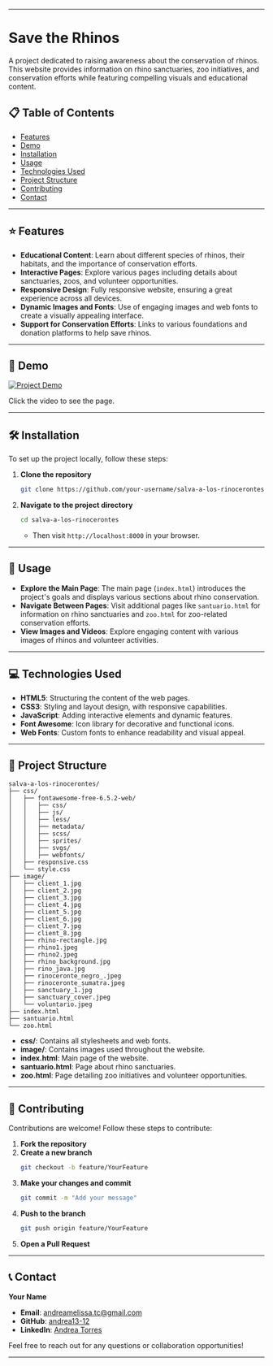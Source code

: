 
---

# Save the Rhinos

A project dedicated to raising awareness about the conservation of rhinos. This website provides information on rhino sanctuaries, zoo initiatives, and conservation efforts while featuring compelling visuals and educational content.

## 📋 Table of Contents

- [Features](#-features "Goto -features")
- [Demo](#-demo "Goto -demo")
- [Installation](#-installation "Goto -installation")
- [Usage](#-usage "Goto -usage")
- [Technologies Used](#-technologies-used "Goto -technologies-used")
- [Project Structure](#-project-structure "Goto -project-structure")
- [Contributing](#-contributing "Goto -contributing")
- [Contact](#-contact "Goto -contact")

---

## ⭐ Features

- **Educational Content**: Learn about different species of rhinos, their habitats, and the importance of conservation efforts.
- **Interactive Pages**: Explore various pages including details about sanctuaries, zoos, and volunteer opportunities.
- **Responsive Design**: Fully responsive website, ensuring a great experience across all devices.
- **Dynamic Images and Fonts**: Use of engaging images and web fonts to create a visually appealing interface.
- **Support for Conservation Efforts**: Links to various foundations and donation platforms to help save rhinos.

---

## 🎥 Demo

[![Project Demo](./image/demo.gif)](https://rinocerontes.netlify.app/)

Click the video to see the page.


---

## 🛠️ Installation

To set up the project locally, follow these steps:

1. **Clone the repository**
   ```bash
   git clone https://github.com/your-username/salva-a-los-rinocerontes.git
   ```
2. **Navigate to the project directory**
   ```bash
   cd salva-a-los-rinocerontes
   ```

   - Then visit `http://localhost:8000` in your browser.

---

## 🚀 Usage

- **Explore the Main Page**: The main page (`index.html`) introduces the project's goals and displays various sections about rhino conservation.
- **Navigate Between Pages**: Visit additional pages like `santuario.html` for information on rhino sanctuaries and `zoo.html` for zoo-related conservation efforts.
- **View Images and Videos**: Explore engaging content with various images of rhinos and volunteer activities.
  
---

## 💻 Technologies Used

- **HTML5**: Structuring the content of the web pages.
- **CSS3**: Styling and layout design, with responsive capabilities.
- **JavaScript**: Adding interactive elements and dynamic features.
- **Font Awesome**: Icon library for decorative and functional icons.
- **Web Fonts**: Custom fonts to enhance readability and visual appeal.

---

## 📁 Project Structure

```
salva-a-los-rinocerontes/
├── css/
│   ├── fontawesome-free-6.5.2-web/
│   │   ├── css/
│   │   ├── js/
│   │   ├── less/
│   │   ├── metadata/
│   │   ├── scss/
│   │   ├── sprites/
│   │   ├── svgs/   
│   │   ├── webfonts/
│   ├── responsive.css
│   └── style.css
├── image/
│   ├── client_1.jpg
│   ├── client_2.jpg
│   ├── client_3.jpg
│   ├── client_4.jpg
│   ├── client_5.jpg
│   ├── client_6.jpg
│   ├── client_7.jpg
│   ├── client_8.jpg
│   ├── rhino-rectangle.jpg
│   ├── rhino1.jpeg
│   ├── rhino2.jpeg
│   ├── rhino_background.jpg
│   ├── rino_java.jpg
│   ├── rinoceronte_negro_.jpeg
│   ├── rinoceronte_sumatra.jpeg
│   ├── sanctuary_1.jpg
│   ├── sanctuary_cover.jpeg
│   └── voluntario.jpeg
├── index.html
├── santuario.html
└── zoo.html
```

- **css/**: Contains all stylesheets and web fonts.
- **image/**: Contains images used throughout the website.
- **index.html**: Main page of the website.
- **santuario.html**: Page about rhino sanctuaries.
- **zoo.html**: Page detailing zoo initiatives and volunteer opportunities.

---

## 🤝 Contributing

Contributions are welcome! Follow these steps to contribute:

1. **Fork the repository**
2. **Create a new branch**
   ```bash
   git checkout -b feature/YourFeature
   ```
3. **Make your changes and commit**
   ```bash
   git commit -m "Add your message"
   ```
4. **Push to the branch**
   ```bash
   git push origin feature/YourFeature
   ```
5. **Open a Pull Request**

---

## 📞 Contact

**Your Name**
- **Email**: andreamelissa.tc@gmail.com
- **GitHub**: [andrea13-12](https://github.com/andrea13-12
)
- **LinkedIn**: [Andrea Torres](https://www.linkedin.com/in/andrea-torres-cerdan/)

Feel free to reach out for any questions or collaboration opportunities!

---